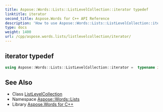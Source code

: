```yaml
---
title: Aspose::Words::Lists::ListLevelCollection::iterator typedef
linktitle: iterator
second_title: Aspose.Words for C++ API Reference
description: 'How to use Aspose::Words::Lists::ListLevelCollection::iterator typedef of Aspose::Words::Lists::ListLevelCollection class in C++.'
type: docs
weight: 1400
url: /cpp/aspose.words.lists/listlevelcollection/iterator/
---
```

## iterator typedef




```cpp
using Aspose::Words::Lists::ListLevelCollection::iterator =  typename iterator_holder_type::iterator
```

## See Also

* Class [ListLevelCollection](../)
* Namespace [Aspose::Words::Lists](../../)
* Library [Aspose.Words for C++](../../../)
